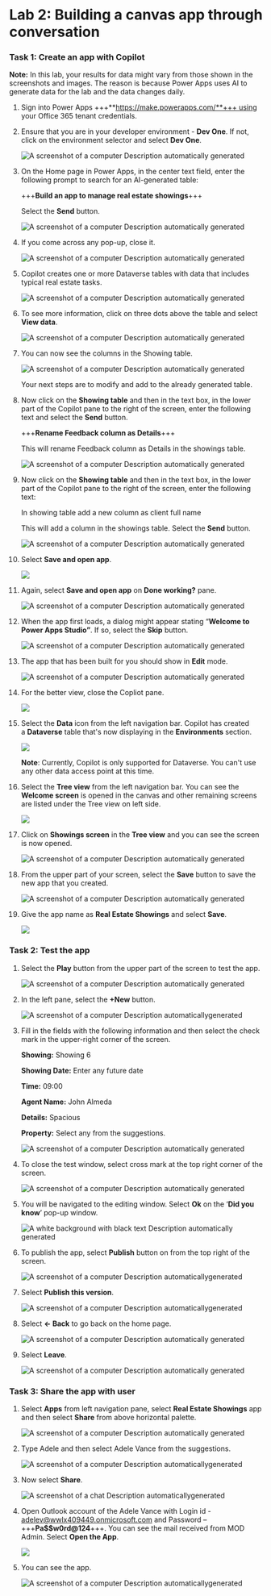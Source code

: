 # **Lab 2: Building a canvas app through conversation** 

### **Task 1: Create an app with Copilot**

**Note:** In this lab, your results for data might vary from those shown
in the screenshots and images. The reason is because Power Apps uses AI
to generate data for the lab and the data changes daily.

1.  Sign into Power
    Apps +++**https://make.powerapps.com/**+++ using
    your Office 365 tenant credentials.

2.  Ensure that you are in your developer environment - **Dev One**. If
    not, click on the environment selector and select **Dev One**.

     ![A screenshot of a computer Description automatically generated](./media/image1.png)

3.  On the Home page in Power Apps, in the center text field, enter the
    following prompt to search for an AI-generated table:

     +++**Build an app to manage real estate showings**+++
    
     Select the **Send** button.

     ![A screenshot of a computer Description automatically generated](./media/image2.png)

4.  If you come across any pop-up, close it.

     ![A screenshot of a computer Description automatically generated](./media/image3.png)

5.  Copilot creates one or more Dataverse tables with data that includes
    typical real estate tasks.

     ![A screenshot of a computer Description automatically generated](./media/image4.png)

6.  To see more information, click on three dots above the table and
    select **View data**.

     ![A screenshot of a computer Description automatically generated](./media/image5.png)

7.  You can now see the columns in the Showing table.

     ![A screenshot of a computer Description automatically generated](./media/image6.png)

     Your next steps are to modify and add to the already generated table.

8.  Now click on the **Showing table** and then in the text box, in the
    lower part of the Copilot pane to the right of the screen, enter the
    following text and select the **Send** button.

     +++**Rename Feedback column as Details**+++

     This will rename Feedback column as Details in the showings table.

     ![A screenshot of a computer Description automatically generated](./media/image7.png)

9.  Now click on the **Showing table** and then in the text box, in the
    lower part of the Copilot pane to the right of the screen, enter the
    following text:

     In showing table add a new column as client full name

     This will add a column in the showings table. Select the **Send** button.

     ![A screenshot of a computer Description automatically generated](./media/image8.png)

10. Select **Save and open app**.

     ![](./media/image9.png)

11. Again, select **Save and open app** on **Done working?** pane.

     ![A screenshot of a computer Description automatically generated](./media/image10.png)

12. When the app first loads, a dialog might appear stating “**Welcome
    to Power Apps Studio”**. If so, select the **Skip** button.

     ![A screenshot of a computer Description automatically generated](./media/image11.png)

13. The app that has been built for you should show in **Edit** mode.

     ![A screenshot of a computer Description automatically generated](./media/image12.png)

14. For the better view, close the Copliot pane.

     ![](./media/image13.png)

15. Select the **Data** icon from the left navigation bar. Copilot has
    created a **Dataverse** table that's now displaying in
    the **Environments** section.

     ![](./media/image14.png)

     **Note**: Currently, Copilot is only supported for Dataverse. You can't use any other data access point at this time.

16. Select the **Tree view** from the left navigation bar. You can see
    the **Welcome screen** is opened in the canvas and other remaining
    screens are listed under the Tree view on left side.

     ![](./media/image15.png)

17. Click on **Showings screen** in the **Tree view** and you can see
    the screen is now opened.

     ![A screenshot of a computer Description automatically generated](./media/image16.png)

18. From the upper part of your screen, select the **Save** button to
    save the new app that you created.

     ![A screenshot of a computer Description automatically generated](./media/image17.png)

19. Give the app name as **Real Estate Showings** and select **Save**.

     ![](./media/image18.png)

### **Task 2: Test the app**

1.  Select the **Play** button from the upper part of the screen to test
    the app.

     ![A screenshot of a computer Description automatically generated](./media/image19.png)

2.  In the left pane, select the **+New** button.

    ![A screenshot of a computer Description automaticallygenerated](./media/image20.png)

3.  Fill in the fields with the following information and then select
    the check mark in the upper-right corner of the screen.

     **Showing:** Showing 6

     **Showing Date:** Enter any future date
    
     **Time:** 09:00
    
     **Agent Name:** John Almeda
    
     **Details:** Spacious
    
     **Property:** Select any from the suggestions.

     ![A screenshot of a computer Description automatically generated](./media/image21.png)

4.  To close the test window, select cross mark at the top right corner
    of the screen.

     ![A screenshot of a computer Description automatically generated](./media/image22.png)

5.  You will be navigated to the editing window. Select **Ok** on the
    ‘**Did you know**’ pop-up window.

     ![A white background with black text Description automatically generated](./media/image23.png)

6.  To publish the app, select **Publish** button on from the top right
    of the screen.

    ![A screenshot of a computer Description automaticallygenerated](./media/image24.png)

7.  Select **Publish this version**.

    ![A screenshot of a computer Description automaticallygenerated](./media/image25.png)

8.  Select **\<- Back** to go back on the home page.

     ![A screenshot of a computer Description automatically generated](./media/image26.png)

9.  Select **Leave**.

     ![A screenshot of a computer Description automatically generated](./media/image27.png)

### **Task 3: Share the app with user**

1.  Select **Apps** from left navigation pane, select **Real Estate
    Showings** app and then select **Share** from above horizontal
    palette.

     ![A screenshot of a computer Description automatically generated](./media/image28.png)

2.  Type Adele and then select Adele Vance from the suggestions.

    ![A screenshot of a computer Description automaticallygenerated](./media/image29.png)

3.  Now select **Share**.

    ![A screenshot of a chat Description automaticallygenerated](./media/image30.png)

4.  Open Outlook account of the Adele Vance with Login id -
    adelev@wwlx409449.onmicrosoft.com and Password – +++**Pa$$w0rd@124**+++.
    You can see the mail received from MOD Admin. Select **Open the
    App**.

     ![](./media/image31.png)

5.  You can see the app.

    ![A screenshot of a computer Description automaticallygenerated](./media/image32.png)
